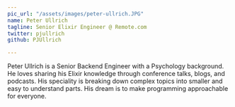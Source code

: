 ```yaml
---
pic_url: "/assets/images/peter-ullrich.JPG"
name: Peter Ullrich
tagline: Senior Elixir Engineer @ Remote.com
twitter: pjullrich
github: PJUllrich

---
```

Peter Ullrich is a Senior Backend Engineer with a Psychology background. He loves sharing his Elixir knowledge through conference talks, blogs, and podcasts. His speciality is breaking down complex topics into smaller and easy to understand parts. His dream is to make programming approachable for everyone.